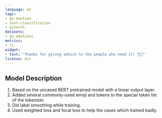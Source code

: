 ```yaml
---
language: en
tags:
- go-emotion
- text-classification
- pytorch
datasets:
- go_emotions
metrics:
- f1
widget:
- text: "Thanks for giving advice to the people who need it! 👌🙏"
license: mit
---
```


## Model Description
1. Based on the uncased BERT pretrained model with a linear output layer.
2. Added several commonly-used emoji and tokens to the special token list of the tokenizer.
3. Did label smoothing while training.
4. Used weighted loss and focal loss to help the cases which trained badly.
